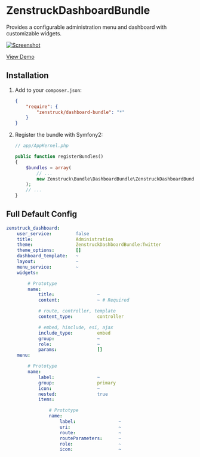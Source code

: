 # ZenstruckDashboardBundle

Provides a configurable administration menu and dashboard with customizable widgets.

[![Screenshot][1]][2]

[View Demo][2]

## Installation

1. Add to your `composer.json`:

    ```json
    {
        "require": {
            "zenstruck/dashboard-bundle": "*"
        }
    }
    ```

2. Register the bundle with Symfony2:

    ```php
    // app/AppKernel.php

    public function registerBundles()
    {
        $bundles = array(
            // ...
            new Zenstruck\Bundle\DashboardBundle\ZenstruckDashboardBundle(),
        );
        // ...
    }
    ```

## Full Default Config

```yaml
zenstruck_dashboard:
    user_service:         false
    title:                Administration
    theme:                ZenstruckDashboardBundle:Twitter
    theme_options:        []
    dashboard_template:   ~
    layout:               ~
    menu_service:         ~
    widgets:

        # Prototype
        name:
            title:                ~
            content:              ~ # Required

            # route, controller, template
            content_type:         controller

            # embed, hinclude, esi, ajax
            include_type:         embed
            group:                ~
            role:                 ~
            params:               []
    menu:

        # Prototype
        name:
            label:                ~
            group:                primary
            icon:                 ~
            nested:               true
            items:

                # Prototype
                name:
                    label:                ~
                    uri:                  ~
                    route:                ~
                    routeParameters:      ~
                    role:                 ~
                    icon:                 ~
```

[1]: https://lh5.googleusercontent.com/-TmZs6sGhZBU/UTEd0bKCJrI/AAAAAAAAKE0/lKclhxNEYec/s969/zenstruckdashboardbundle.jpg
[2]: http://sandbox.zenstruck.com/